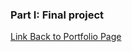 ### Part I: Final project



[Link Back to Portfolio Page](https://shubham-prabhu.github.io/portfolio/)
